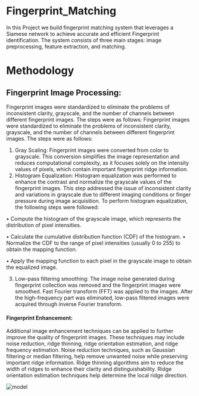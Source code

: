 # Fingerprint_Matching
In this Project we build fingerprint matching system that leverages a Siamese network to achieve accurate and efficient Fingerprint identification. The system consists of three main stages: image preprocessing, feature extraction, and matching.
# Methodology
## Fingerprint Image Processing:
Fingerprint images were standardized to eliminate the problems of inconsistent clarity,
grayscale, and the number of channels between different fingerprint images. The steps were
as follows: Fingerprint images were standardized to eliminate the problems of inconsistent
clarity, grayscale, and the number of channels between different fingerprint images. The
steps were as follows:
1. Gray Scaling: Fingerprint images were converted from color to grayscale. This
conversion simplifies the image representation and reduces computational complexity, as it
focuses solely on the intensity values of pixels, which contain important fingerprint ridge
information.
2. Histogram Equalization: Histogram equalization was performed to enhance the
contrast and normalize the grayscale values of the fingerprint images. This step addressed
the issue of inconsistent clarity and variations in grayscale due to different imaging conditions or finger pressure during image acquisition.
To perform histogram equalization, the following steps were followed:

• Compute the histogram of the grayscale image, which represents the distribution of
pixel intensities.

• Calculate the cumulative distribution function (CDF) of the histogram.
• Normalize the CDF to the range of pixel intensities (usually 0 to 255) to obtain the
mapping function.

• Apply the mapping function to each pixel in the grayscale image to obtain the equalized image.

3. Low-pass filtering smoothing: The image noise generated during fingerprint collection was removed and the fingerprint images were smoothed. Fast Fourier transform
(FFT) was applied to the images. After the high-frequency part was eliminated, low-pass
filtered images were acquired through inverse Fourier transform.

#### Fingerprint Enhancement:
Additional image enhancement techniques
can be applied to further improve the quality of fingerprint images. These techniques may
include noise reduction, ridge thinning, ridge orientation estimation, and ridge frequency
estimation. Noise reduction techniques, such as Gaussian filtering or median filtering,
help remove unwanted noise while preserving important ridge information. Ridge thinning
algorithms aim to reduce the width of ridges to enhance their clarity and distinguishability.
Ridge orientation estimation techniques help determine the local ridge direction.

![model](https://github.com/Nitheshkamath/Fingerprint_Matching/assets/112107488/1613b2c9-f969-45a1-842f-c2c579868888)





